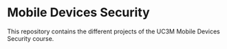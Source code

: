 # Mobile Devices Security

This repository contains the different projects of the UC3M Mobile Devices Security course.
